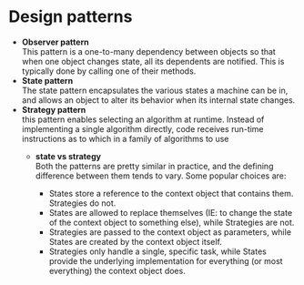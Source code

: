 ﻿# Design patterns
- **Observer pattern**
<br> This pattern is a one-to-many dependency between objects so that when one object changes state, all its dependents are notified. This is typically done by calling one of their methods.
- **State pattern**
<br>The state pattern encapsulates the various states a machine can be in, and allows an object to alter its behavior when its internal state changes. 
- **Strategy pattern**
<br>this pattern enables selecting an algorithm at runtime. Instead of implementing a single algorithm directly, code receives run-time instructions as to which in a family of algorithms to use
	 - **state vs strategy**
	 <br> Both the patterns are pretty similar in practice, and the defining difference between them tends to vary. Some popular choices are:

		- States store a reference to the context object that contains them. Strategies do not.
		- States are allowed to replace themselves (IE: to change the state of the context object to something else), while Strategies are not.
		- Strategies are passed to the context object as parameters, while States are created by the context object itself.
		- Strategies only handle a single, specific task, while States provide the underlying implementation for everything (or most everything) the context object does.



